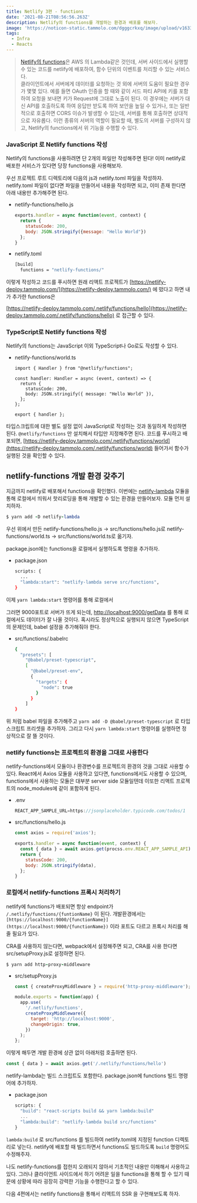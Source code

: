 ```yaml
---
title: Netlify 3편 - functions
date: '2021-08-21T08:56:56.263Z'
description: Netlify의 functions를 개발하는 환경과 배포를 해보자.
image: 'https://noticon-static.tammolo.com/dgggcrkxq/image/upload/v1633768694/tlog/cover/Netlify_th2gkd.png'
tags:
  - Infra
  - Reacts
---
```



> [Netlify의 functions](https://www.netlify.com/products/functions/)은 AWS 의 Lambda같은 것인데, 서버 사이드에서 실행할 수 있는 코드를 netlify에 배포하여, 함수 단위의 이벤트를 처리할 수 있는 서비스다.  
 클라이언트에서 서버에게 데이터를 요청하는 것 외에 서버의 도움이 필요한 경우가 몇몇 있다. 예를 들면 OAuth 인증을 할 때와 같이 서드 파티 API에 키를 포함하여 요청을 보내면 키가 Request에 그대로 노출이 된다. 이 경우에는 서버가 대신 API를 호출하도록 하여 응답만 받도록 하여 보안을 높일 수 있거나, 또는 일반적으로 호출하면 CORS 이슈가 발생할 수 있는데, 서버를 통해 호출하면 상대적으로 자유롭다. 이런 종류의 서버의 역할이 필요할 때, 별도의 서버를 구성하지 않고, Netlify의 functions에서 위 기능을 수행할 수 있다.

### JavaScript 로 Netlify functions 작성

Netlify의 functions을 사용하려면 단 2개의 파일만 작성해주면 된다! 이미 netlify로 배포한 서비스가 있다면 당장 functions을 사용해보자.

우선 프로젝트 루트 디렉토리에 다음의 js과 netlify.toml 파일을 작성하자. netlify.toml 파일이 없다면 파일을 만들어서 내용을 작성하면 되고, 이미 존재 한다면 아래 내용만 추가해주면 된다.

- netlify-functions/hello.js
    
    ```jsx
    exports.handler = async function(event, context) {
      return {
        statusCode: 200,
        body: JSON.stringify({message: "Hello World"})
      };
    }
    ```
    
- netlify.toml
    
    ```bash
    [build]
      functions = "netlify-functions/"
    ```
    

이렇게 작성하고 코드를 푸시하면 원래 리액트 프로젝트가 [https://netlify-deploy.tammolo.com/](https://netlify-deploy.tammolo.com/) 에 떴다고 하면 내가 추가한 functions은

[https://netlify-deploy.tammolo.com/.netlify/functions/hello](https://netlify-deploy.tammolo.com/.netlify/functions/hello) 로 접근할 수 있다.

### TypeScript로 Netlify functions 작성

Netlify의 functions는 JavaScript 이외 TypeScript나 Go로도 작성할 수 있다. 

- netlify-functions/world.ts
    
    ```tsx
    import { Handler } from "@netlify/functions";
    
    const handler: Handler = async (event, context) => {
      return {
        statusCode: 200,
        body: JSON.stringify({ message: "Hello World" }),
      };
    };
    
    export { handler };
    ```
    
타입스크립트에 대한 별도 설정 없이 JavaScript로 작성하는 것과 동일하게 작성하면 된다. `@netlify/functions` 만 설치해서 타입만 지정해주면 된다. 코드를 푸시하고 배포되면, [https://netlify-deploy.tammolo.com/.netlify/functions/world](https://netlify-deploy.tammolo.com/.netlify/functions/world) 들어가서 함수가 실행된 것을 확인할 수 있다.

## netlify-functions 개발 환경 갖추기

지금까지 netlify로 배포해서 functions을 확인했다. 이번에는 [netlify-lambda](https://www.npmjs.com/package/netlify-lambda) 모듈을 통해 로컬에서 띄워서 핫리로딩을 통해 개발할 수 있는 환경을 만들어보자. 모듈 먼저 설치하자.

```rb
$ yarn add -D netlify-lambda
```

우선 위에서 만든
 netlify-functions/hello.js → src/functions/hello.js로
 netlify-functions/world.ts → src/functions/world.ts로 옮기자.

package.json에는 functions을 로컬에서 실행하도록 명령을 추가하자.

- package.json
    
    ```bash
    scripts: {
      ...
      "lambda:start": "netlify-lambda serve src/functions",
    }
    ```
    
이제 `yarn lambda:start` 명령어를 통해 로컬에서 

그러면 9000포트로 서버가 뜨게 되는데, [http://localhost:9000/getData](http://localhost:9000/getData) 를 통해 로컬에서도 데이터가 잘 나올 것이다. 혹시라도 정상적으로 실행되지 않으면 TypeScript의 문제인데, babel 설정을 추가해줘야 한다.

- src/functions/.babelrc
    
    ```bash
    {
      "presets": [
        "@babel/preset-typescript",
        [
          "@babel/preset-env",
          {
            "targets": {
              "node": true
            }
          }
        ]
    }
    ```

위 처럼 babel 파일을 추가해주고 `yarn add -D @babel/preset-typescript` 로 타입스크립트 프리셋을 추가하자. 그리고 다시 `yarn lambda:start` 명령어를 실행하면 정상적으로 잘 뜰 것이다. 

### netlify functions는 프로젝트의 환경을 그대로 사용한다

netlify-functions에서 모듈이나 환경변수를 프로젝트의 환경의 것을 그대로 사용할 수 있다. React에서 Axios 모듈을 사용하고 있다면, functions에서도 사용할 수 있으며, functions에서 사용하는 모듈은 대부분 server side 모듈일텐데 이또한 리액트 프로젝트의 node_modules에 같이 포함하게 된다.

- .env
    
    ```jsx
    REACT_APP_SAMPLE_URL=https://jsonplaceholder.typicode.com/todos/1
    ```
    
- src/functions/hello.js
    
    ```jsx
    const axios = require('axios');
    
    exports.handler = async function(event, context) {
      const { data } = await axios.get(procss.env.REACT_APP_SAMPLE_API)
      return {
        statusCode: 200,
        body: JSON.stringify(data),
      };
    }
    ```
    
### 로컬에서 netlify-functions 프록시 처리하기

netlify에 functions가 배포되면 항상 endpoint가 `/.netlify/functions/{funtionName}` 이 된다. 개발환경에서는 `[https://localhost:9000/{functionName}](https://localhost:9000/{functionName})` 이라 포트도 다르고 프록시 처리를 해줄 필요가 있다.

CRA를 사용하지 않는다면, webpack에서 설정해주면 되고, CRA를 사용 한다면 src/setupProxy.js로 설정하면 된다.

```rb
$ yarn add http-proxy-middleware
```

- src/setupProxy.js
    
    ```jsx
    const { createProxyMiddleware } = require('http-proxy-middleware');
    
    module.exports = function(app) {
      app.use(
        '/.netlify/functions',
        createProxyMiddleware({
          target: 'http://localhost:9000',
          changeOrigin: true,
        })
      );
    };
    ```

이렇게 해두면 개발 환경에 상관 없이 아래처럼 호출하면 된다.

```jsx
const { data } = await axios.get('/.netlify/functions/hello')
```

netlify-lambda는 빌드 스크립트도 포함한다. package.json에 functions 빌드 명령어에 추가하자.

- package.json
    
    ```jsx
    scripts: {
      "build": "react-scripts build && yarn lambda:build"
      ...
      "lambda:build": "netlify-lambda build src/functions"
    }
    ```

`lambda:build` 로 src/functions 를 빌드하여 netlify.toml에 지정된 function 디렉토리로 넣는다. netlify에 배포할 때 빌드하면서 functions도 빌드하도록 `build` 명령어도 수정해주자.

나도 netlify-functions를 접한지 오래되지 않아서 기초적인 내용만 이해해서 사용하고 있다. 그러나 클라이언트 사이드에서 하기 어려운 일을 functions을 통해 할 수 있기 때문에 상황에 따라 굉장히 강력한 기능을 수행한다고 할 수 있다.

다음 4편에서는 netlify functions을 통해서 리액트의 SSR 을 구현해보도록 하자.